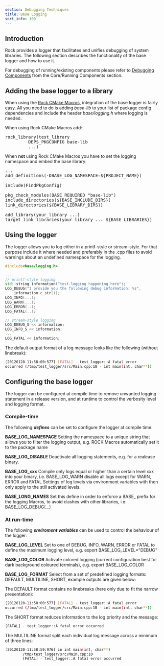 ```yaml
---
section: Debugging Techniques
title: Base Logging
sort_info: 100
---
```


Introduction
----------------

Rock provides a logger that facilitates and unifies debugging of system libraries. 
The following section describes the functionality of the base logger and how to use it.

For debugging of running/existing components please refer to [Debugging Components](../runtime/debugging.html) 
from the Core/Running Components section.

Adding the base logger to a library
--------------------------------

When using the [Rock CMake Macros](../packages/cmake_macros.html), integration of the base logger is fairly easy.
All you need to do is adding *base-lib* to your list of package config dependencies and 
include the header *base/logging.h* where logging is needed. 

When using Rock CMake Macros add:
<pre>
rock_library(test_library 
         DEPS_PKGCONFIG base-lib
         ...)
</pre>

When **not** using Rock CMake Macros you have to set the logging
namespace and embed the base library:

<pre>
...
add_definitions(-DBASE_LOG_NAMESPACE=${PROJECT_NAME})

include(FindPkgConfig)

pkg_check_modules(BASE REQUIRED "base-lib")
include_directories(${BASE_INCLUDE_DIRS})
link_directories(${BASE_LIBRARY_DIRS})

add_library(your_library ...)
target_link_libraries(your_library ... ${BASE_LIBRARIES})
</pre>


Using the logger
------------------
The logger allows you to log either in a printf-style or stream-style. 
For that purpose include it where needed and preferably in the .cpp files to avoid warnings about an undefined namespace for the logging.

~~~ cpp
#include<base/logging.h>

...
// printf-style logging
std::string information("test-logging happening here");
LOG_DEBUG("I provide you the following debug information: %s", 
    information.c_str());
LOG_INFO(...);
LOG_WARN(...);
LOG_ERROR(..);
LOG_FATAL(..);

// stream-style logging
LOG_DEBUG_S << information;
LOG_INFO_S << information;
...
LOG_FATAL << information;
~~~

The default output format of a log message looks like the following (without linebreak):

~~~ sh
[20120120-11:58:00:577] [FATAL] - test_logger::A fatal error 
occurred (/tmp/test_logger/src/Main.cpp:10 - int main(int, char**))
~~~


Configuring the base logger
-----------------------------
The logger can be configured at compile time to remove unwanted logging statement in a release version, and at runtime to control the verbosity level and logging format.

### Compile-time ###
The following ***defines*** can be set to configure the logger at compile time: 

**BASE_LOG_NAMESPACE** Setting the namespace to a unique string that allows you to filter the logging output, e.g. ROCK Macros automatically set it to the package name

**BASE_LOG_DISABLE** Deactivate all logging statements, e.g. for a realease binary.

**BASE_LOG_xxx** Compile only logs equal or higher than a certain level xxx into your binary, i.e. BASE_LOG_WARN disable all logs except for WARN, ERROR and FATAL
 Settings of log levels via environment variables with then only apply to the still activated levels. 

**BASE_LONG_NAMES** Set this define in order to enforce a BASE_ prefix for the logging Macros, to avoid clashes with other libraries, i.e. BASE_LOG_DEBUG(...)

### At run-time ###
The following ***enviroment variables*** can be used to control the behaviour of the logger: 

**BASE_LOG_LEVEL** Set to one of DEBUG, INFO, WARN, ERROR or FATAL to define the maximum logging level, e.g. export BASE_LOG_LEVEL="DEBUG"

**BASE_LOG_COLOR** Activate colored logging (current configuration best for dark background coloured terminals), e.g. export BASE_LOG_COLOR

**BASE_LOG_FORMAT** Select from a set of predefined logging formats: DEFAULT, MULTILINE, SHORT, example outputs are given below:

The DEFAULT format contains no linebreaks (here only due to fit the narrow presentation):

~~~ sh
[20120120-11:58:00:577] [FATAL] - test_logger::A fatal error 
occurred (/tmp/test_logger/src/Main.cpp:10 - int main(int, char**))
~~~
    
The SHORT format reduces information to the log priority and the message:

~~~ sh
[FATAL] - test_logger::A fatal error occurred
~~~
    
The MULTILINE format split each individual log message across a minimum of three lines:

~~~ sh
[20120120-11:58:59:976] in int main(int, char**)
        /tmp/test_logger/src/Main.cpp:10
        [FATAL] - test_logger::A fatal error occurred 
~~~

